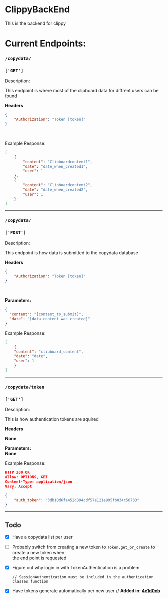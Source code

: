 # ClippyBackEnd
This is the backend for clippy


# Current Endpoints:

### `/copydata/`
### `['GET']`

Description:

This endpoint is where most of the clipboard data for diffrent users can be found

**Headers**
<br/>

```json
{
    "Authorization": "Token [token]"
}
```
<br/>


Example Response:
```json
[
    {
        "content": "Clipboardcontent1",
        "date": "date_when_created1",
        "user": 1
    },
    {
        "content": "Clipboardcontent2",
        "date": "date_when_created2",
        "user": 1
    }
]
```
***

### `/copydata/`
### `['POST']`

Description:

This endpoint is how data is submitted to the copydata database

**Headers**
<br/>

```json
{
    "Authorization": "Token [token]"
}
```
<br/>

**Parameters:**<br/>
```json
{
  "content": "[content_to_submit]",
  "date": "[data_content_was_created]"
}
```


Example Response:
```json
[
    {
    "content": "clipboard_content",
    "date": "date",
    "user": 1
    }
]
```
***

### `/copydata/token`
### `['GET']`

Description:

This is how authentication tokens are aquired

**Headers**
<br/>

**None**
<br/>

**Parameters:**<br/>
**None**


Example Response:
```json
HTTP 200 OK
Allow: OPTIONS, GET
Content-Type: application/json
Vary: Accept

{
    "auth_token": "3db10d6fa452d894cdf57e121e995fb034c56733"
}
```
***

## Todo

- [x] Have a copydata list per user

- [ ] Probably switch from creating a new token to `Token.get_or_create` to create a new token when <br/> the end point is requested

- [x] Figure out why login in with TokenAuthentication is a problem

      // SessionAuthentication must be included in the authentication classes function


- [x] Have tokens generate automatically per new user // **Added in: [4e1d0cb](https://github.com/Jarmahent/ClippyBackEnd/commit/4e1d0cb74da64fa8b591fb4a8f34e8437f9f90f4)**
